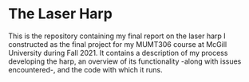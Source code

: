 # The Laser Harp

This is the repository containing my final report on the laser harp I constructed as the final project for my MUMT306 course at McGill University during Fall 2021.
It contains a description of my process developing the harp, an overview of its functionality -along with issues encountered-, and the code with which it runs. 
